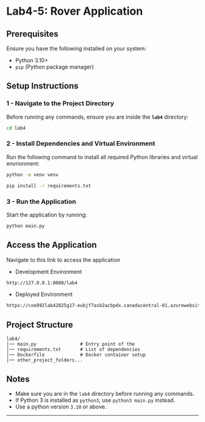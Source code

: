 # Lab4-5: Rover Application

## Prerequisites
Ensure you have the following installed on your system:
- Python 3.10+
- `pip` (Python package manager)

## Setup Instructions

### 1 - Navigate to the Project Directory
Before running any commands, ensure you are inside the **`lab4`** directory:
```sh
cd lab4
```

### 2 - Install Dependencies and Virtual Environment
Run the following command to install all required Python libraries and virtual envrionment:
```sh
python -m venv venv
```
```sh
pip install -r requirements.txt
```


### 3 - Run the Application
Start the application by running:
```sh
python main.py
```

## Access the Application
Navigate to this link to access the application
- Development Environment
```sh
http://127.0.0.1:8000/lab4
```
- Deployed Environment
```sh
https://coe892lab42025g17-eubjf7asb2acbpdx.canadacentral-01.azurewebsites.net/lab4
```

## Project Structure
```
lab4/
│── main.py                # Entry point of the 
│── requirements.txt       # List of dependencies
│── Dockerfile             # Docker container setup
│── other_project_folders...
```

## Notes
- Make sure you are in the `lab4` directory before running any commands.
- If Python 3 is installed as `python3`, use `python3 main.py` instead.
- Use a python version `3.10` or above.

---